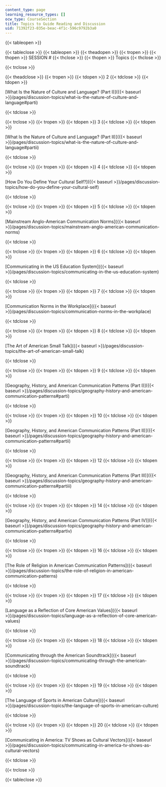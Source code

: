 ```yaml
---
content_type: page
learning_resource_types: []
ocw_type: CourseSection
title: Topics to Guide Reading and Discussion
uid: 71392f23-035e-beac-4f1c-596c9792b3a0
---
```


{{< tableopen >}}

{{< tableclose >}}
{{< tableopen >}}
{{< theadopen >}}
{{< tropen >}}
{{< thopen >}}
SESSION #
{{< thclose >}}
{{< thopen >}}
Topics
{{< thclose >}}

{{< trclose >}}

{{< theadclose >}}
{{< tropen >}}
{{< tdopen >}}
2
{{< tdclose >}}
{{< tdopen >}}


[What Is the Nature of Culture and Language? (Part I)]({{< baseurl >}}/pages/discussion-topics/what-is-the-nature-of-culture-and-language#parti)


{{< tdclose >}}

{{< trclose >}}
{{< tropen >}}
{{< tdopen >}}
3
{{< tdclose >}}
{{< tdopen >}}


[What Is the Nature of Culture and Language? (Part II)]({{< baseurl >}}/pages/discussion-topics/what-is-the-nature-of-culture-and-language#partii)


{{< tdclose >}}

{{< trclose >}}
{{< tropen >}}
{{< tdopen >}}
4
{{< tdclose >}}
{{< tdopen >}}


[How Do You Define Your Cultural Self?]({{< baseurl >}}/pages/discussion-topics/how-do-you-define-your-cultural-self)


{{< tdclose >}}

{{< trclose >}}
{{< tropen >}}
{{< tdopen >}}
5
{{< tdclose >}}
{{< tdopen >}}


[Mainstream Anglo-American Communication Norms]({{< baseurl >}}/pages/discussion-topics/mainstream-anglo-american-communication-norms)


{{< tdclose >}}

{{< trclose >}}
{{< tropen >}}
{{< tdopen >}}
6
{{< tdclose >}}
{{< tdopen >}}


[Communicating in the US Education System]({{< baseurl >}}/pages/discussion-topics/communicating-in-the-us-education-system)


{{< tdclose >}}

{{< trclose >}}
{{< tropen >}}
{{< tdopen >}}
7
{{< tdclose >}}
{{< tdopen >}}


[Communication Norms in the Workplace]({{< baseurl >}}/pages/discussion-topics/communication-norms-in-the-workplace)


{{< tdclose >}}

{{< trclose >}}
{{< tropen >}}
{{< tdopen >}}
8
{{< tdclose >}}
{{< tdopen >}}


[The Art of American Small Talk]({{< baseurl >}}/pages/discussion-topics/the-art-of-american-small-talk)


{{< tdclose >}}

{{< trclose >}}
{{< tropen >}}
{{< tdopen >}}
9
{{< tdclose >}}
{{< tdopen >}}


[Geography, History, and American Communication Patterns (Part I)]({{< baseurl >}}/pages/discussion-topics/geography-history-and-american-communication-patterns#parti)


{{< tdclose >}}

{{< trclose >}}
{{< tropen >}}
{{< tdopen >}}
10
{{< tdclose >}}
{{< tdopen >}}


[Geography, History, and American Communication Patterns (Part II)]({{< baseurl >}}/pages/discussion-topics/geography-history-and-american-communication-patterns#partii)


{{< tdclose >}}

{{< trclose >}}
{{< tropen >}}
{{< tdopen >}}
12
{{< tdclose >}}
{{< tdopen >}}


[Geography, History, and American Communication Patterns (Part III)]({{< baseurl >}}/pages/discussion-topics/geography-history-and-american-communication-patterns#partiii)


{{< tdclose >}}

{{< trclose >}}
{{< tropen >}}
{{< tdopen >}}
14
{{< tdclose >}}
{{< tdopen >}}


[Geography, History, and American Communication Patterns (Part IV)]({{< baseurl >}}/pages/discussion-topics/geography-history-and-american-communication-patterns#partiv)


{{< tdclose >}}

{{< trclose >}}
{{< tropen >}}
{{< tdopen >}}
16
{{< tdclose >}}
{{< tdopen >}}


[The Role of Religion in American Communication Patterns]({{< baseurl >}}/pages/discussion-topics/the-role-of-religion-in-american-communication-patterns)


{{< tdclose >}}

{{< trclose >}}
{{< tropen >}}
{{< tdopen >}}
17
{{< tdclose >}}
{{< tdopen >}}


[Language as a Reflection of Core American Values]({{< baseurl >}}/pages/discussion-topics/language-as-a-reflection-of-core-american-values)


{{< tdclose >}}

{{< trclose >}}
{{< tropen >}}
{{< tdopen >}}
18
{{< tdclose >}}
{{< tdopen >}}


[Communicating through the American Soundtrack]({{< baseurl >}}/pages/discussion-topics/communicating-through-the-american-soundtrack)


{{< tdclose >}}

{{< trclose >}}
{{< tropen >}}
{{< tdopen >}}
19
{{< tdclose >}}
{{< tdopen >}}


[The Language of Sports in American Culture]({{< baseurl >}}/pages/discussion-topics/the-language-of-sports-in-american-culture)


{{< tdclose >}}

{{< trclose >}}
{{< tropen >}}
{{< tdopen >}}
20
{{< tdclose >}}
{{< tdopen >}}


[Communicating in America: TV Shows as Cultural Vectors]({{< baseurl >}}/pages/discussion-topics/communicating-in-america-tv-shows-as-cultural-vectors)


{{< tdclose >}}

{{< trclose >}}

{{< tableclose >}}